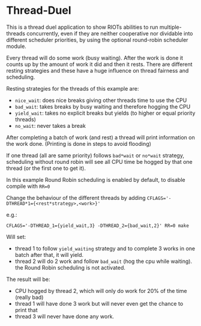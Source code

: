 Thread-Duel
============

This is a thread duel application to show RIOTs abilities to run multiple-threads
concurrently, even if they are neither cooperative nor dividable into different scheduler priorities, by using the optional round-robin scheduler module.

Every thread will do some work (busy waiting).
After the work is done it counts up by the amount of work it did and then it rests.
There are different resting strategies and these have a huge
influence on thread fairness and scheduling.

Resting strategies for the threads of this example are:
- `nice_wait`: does nice breaks giving other threads time to use the CPU
- `bad_wait`: takes breaks by busy waiting and therefore hogging the CPU
- `yield_wait`: takes no explicit breaks but yields (to higher or equal priority threads)
- `no_wait`: never takes a break

After completing a batch of work (and rest) a thread will print information on the work done.
(Printing is done in steps to avoid flooding)

If one thread (all are same priority) follows `bad*wait` or `no*wait` strategy,
scheduling without round robin will see all CPU time be hogged by that one thread
(or the first one to get it).

In this example Round Robin scheduling is enabled by default,
to disable compile with `RR=0`

Change the behaviour of the different threads by adding
`CFLAGS='-DTHREAD*1={<rest*strategy>,<work>}'`

e.g.:
```
CFLAGS='-DTHREAD_1={yield_wait,3} -DTHREAD_2={bad_wait,2}' RR=0 make
```
Will set:
- thread 1 to follow `yield_waiting` strategy and
to complete 3 works in one batch after that, it will yield.
- thread 2 will do 2 work and follow `bad_wait` (hog the cpu while waiting).
the Round Robin scheduling is not activated.

The result will be:
- CPU hogged by thread 2, which will only do work for 20% of the time (really bad)
- thread 1 will have done 3 work but will never even get the chance to print that
- thread 3 will never have done any work.
